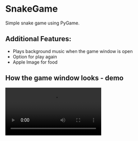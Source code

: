 # SnakeGame
Simple snake game using PyGame. 
## Additional Features: 
* Plays background music when the game window is open
* Option for play again
* Apple Image for food

## How the game window looks - demo
![Output sample](https://github.com/bazinga776/SnakeGame/blob/master/demo.mp4)
